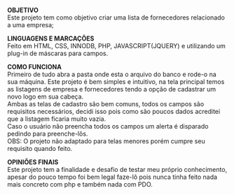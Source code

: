 
<b> OBJETIVO </b><br>
	Este projeto tem como objetivo criar uma lista de fornecedores relacionado a uma empresa;

<b>LINGUAGENS E MARCAÇÕES</b><br>
	Feito em HTML, CSS, INNODB, PHP, JAVASCRIPT(JQUERY) e utilizando um plug-in de máscaras para campos.

<b>COMO FUNCIONA</b><br>
  Primeiro de tudo abra a pasta onde esta o arquivo do banco e rode-o na sua máquina.
Este projeto é bem simples e intuitivo, na tela principal temos as listagens de empresa e fornecedores tendo a opção de cadastrar um novo logo em sua cabeça.<br>
Ambas as telas de cadastro são bem comuns, todos os campos são requisitos  necessários, decidi isso pois como são poucos dados acreditei que a listagem  ficaria muito vazia.<br>
Caso o usuário não preencha todos os campos um alerta é disparado pedindo para preenche-lôs.<br>
OBS: O projeto não adaptado para telas menores porém cumpre seu requisito quando feito.<br>

<b>OPINIÕES FINAIS</b><br>
	Este projeto tem a finalidade e desafio de testar meu próprio conhecimento, apesar do pouco tempo foi bem legal faze-lô pois nunca tinha feito nada mais concreto com php e também nada com PDO.
 
